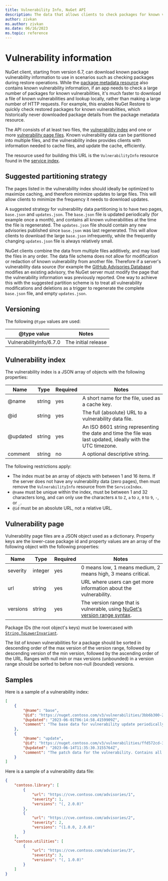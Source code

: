 ```yaml
---
title: Vulnerability Info, NuGet API
description: The data that allows clients to check packages for known vulnerabilities.
author: zivkan
ms.author: zivkan
ms.date: 06/16/2023
ms.topic: reference
---
```


# Vulnerability information

NuGet client, starting from version 6.7, can download known package vulnerability information to use in scenarios such as checking packages during restore operations.
While the [package metadata resource](./registration-base-url-resource.md) also contains known vulnerability information, if an app needs to check a large number of packages for known vulnerabilities, it's much faster to download a file of known vulnerabilities and lookup locally, rather than making a large number of HTTP requests.
For example, this enables NuGet Restore to quickly check restored packages for known vulnerabilities, which historically never downloaded package details from the package metadata resource.

The API consists of at least two files, the [vulnerability index](#vulnerability-index) and one or more [vulnerability page files](#vulnerability-data).
Known vulnerability data can be partitioned into multiple files, and the vulnerability index provides clients with information needed to cache files, and update the cache, efficiently.

The resource used for building this URL is the `VulnerabilityInfo` resource found in the [service index](service-index.md).

## Suggested partitioning strategy

The pages listed in the vulnerability index should ideally be optimized to maximize caching, and therefore minimize updates to large files.
This will allow clients to minimize the frequency it needs to download updates.

A suggested strategy for vulnerability data partitioning is to have two pages, `base.json` and `updates.json`.
The `base.json` file is updated periodically (for example once a month), and contains all known vulnerabilities at the time the file is regenerated.
The `updates.json` file should contain any new advisories published since `base.json` was last regenerated.
This will allow clients to download the large `base.json` infrequently, while the frequently changing `updates.json` file is always relatively small.

NuGet clients combine the data from multiple files additively, and may load the files in any order.
The data file schema does not allow for modification or redaction of known vulnerability from another file.
Therefore if a server's vulnerability data source (for example the [GitHub Advisories Database](https://github.com/advisories)) modifies an existing advisory, the NuGet server must modify the page that the vulnerability information was previously reported.
One way to achieve this with the suggested partition scheme is to treat all vulnerability modifications and deletions as a trigger to regenerate the complete `base.json` file, and empty `updates.json`.

## Versioning

The following `@type` values are used:

@type value                       | Notes
--------------------------------- | -----
VulnerabilityInfo/6.7.0 | The initial release

## Vulnerability index

The vulnerability index is a JSON array of objects with the following properties:

Name     | Type     | Required | Notes
-------- | ---------| -------- | -----
@name    | string   | yes      | A short name for the file, used as a cache key.
@id      | string   | yes      | The full (absolute) URL to a vulnerability data file.
@updated | string   | yes      | An ISO 8601 string representing the date and time the file was last updated, ideally with the UTC timezone.
comment  | string   | no       | A optional descriptive string.

The following restrictions apply:

* The index must be an array of objects with between 1 and 16 items.
   If the server does not have any vulnerability data (zero pages), then must remove the `VulnerabilityInfo` resource from the `ServiceIndex`.
* `@name` must be unique within the index, must be between 1 and 32 characters long, and can only use the characters `A` to `Z`, `a` to `z`, `0` to `9`, `-`, or `_`.
* `@id` must be an absolute URL, not a relative URL.

## Vulnerability page

Vulnerability page files are a JSON object used as a dictionary.
Property keys are the lower-case package id and property values are an array of the following object with the following properties:

Name     | Type    | Required | Notes
-------- | ------- | -------- | -----
severity | integer | yes      | 0 means low, 1 means medium, 2 means high, 3 means critical.
url      | string  | yes      | URL where users can get more information about the vulnerability.
versions | string  | yes      | The version range that is vulnerable, using [NuGet's version range syntax](../concepts/package-versioning.md#version-ranges).

Package IDs (the root object's keys) must be lowercased with [`String.ToLowerInvariant`](/dotnet/api/system.string.tolowerinvariant).

The list of known vulnerabilities for a package should be sorted in descending order of the max version of the version range, followed by descending version of the min version, followed by the ascending order of the URL.
Ranges with null min or max versions (unbounded) in a version range should be sorted to before non-null (bounded) versions.

## Samples

Here is a sample of a vulnerability index:

```json
[
    {
        "@name": "base",
        "@id": "https://nuget.contoso.com/v3/vulnerabilities/3bb6b300-2f74-45bc-af06-746fd21c024b.json",
        "@updated": "2023-06-01T06:14:58.4159909Z",
        "comment": "The base data for vulnerability update periodically"
    },
    {
        "@name": "update",
        "@id": "https://nuget.contoso.com/v3/vulnerabilities/ffd572cd-33f3-4372-8714-a9cab2e86b45.json",
        "@updated": "2023-06-14T11:35:30.3155764Z",
        "comment": "The patch data for the vulnerability. Contains all the vulnerabilities since base was last updated."
    }
]
```

Here is a sample of a vulnerability data file:

```json
{
    "contoso.library": [
        {
            "url": "https://cve.contoso.com/advisories/1",
            "severity": 1,
            "versions": "(, 2.0.0)"
        },
        {
            "url": "https://cve.contoso.com/advisories/2",
            "severity": 2,
            "versions": "(1.0.0, 2.0.0)"
        }
    ],
    "contoso.utilities": [
        {
            "url": "https://cve.contoso.com/advisories/3",
            "severity": 3,
            "versions": "(, 1.0.0)"
        }
    ]
}
```
